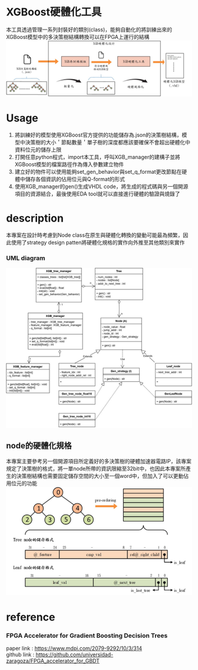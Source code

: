 # XGBoost硬體化工具
本工具透過管理一系列封裝好的類別(class)，能夠自動化的將訓練出來的XGBoost模型中的多決策樹結構轉換可以在FPGA上運行的結構
![](pic/architect.jpg)

# Usage
1. 將訓練好的模型使用XGBoost官方提供的功能儲存為.json的決策樹結構，模型中決策樹的大小＇節點數量＇單子樹的深度都應該要確保不會超出硬體化中資料位元的儲存上限
2. 打開任意python程式，import本工具，呼叫XGB_manager的建構子並將XGBoost模型的檔案路徑作為傳入參數建立物件
3. 建立好的物件可以使用能夠set_gen_behavior與set_q_format更改節點在硬體中儲存各個資訊的佔用位元與Q-format的形式
4. 使用XGB_manager的gen()生成VHDL code，將生成的程式碼與另一個開源項目的資源結合，最後使用EDA tool就可以直接進行硬體的驗證與燒錄了


# description
本專案在設計時考慮到Node class在原生與硬體化轉換的變動可能最為頻繁，因此使用了strategy design patten將硬體化規格的實作向外推至其他類別來實作
### UML diagram
![](pic/UML_diagram.jpg)

## node的硬體化規格
本專案主要參考另一個開源項目所定義好的多決策樹的硬體加速器電路IP，該專案規定了決策樹的格式，將一單node所帶的資訊限縮至32bit中，也因此本專案所產生的決策樹結構也需要固定儲存空間的大小至一個word中，但加入了可以更動佔用位元的功能
![](pic/node_format.jpg)

# reference
### FPGA Accelerator for Gradient Boosting Decision Trees
paper link : https://www.mdpi.com/2079-9292/10/3/314  <br>
github link : https://github.com/universidad-zaragoza/FPGA_accelerator_for_GBDT
